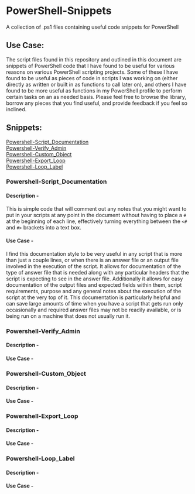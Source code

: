 # PowerShell-Snippets
A collection of .ps1 files containing useful code snippets for PowerShell

## Use Case:

The script files found in this repository and outlined in this document are snippets of PowerShell code that I have found to be
useful for various reasons on various PowerShell scripting projects.  Some of these I have found to be useful as pieces of code
in scripts I was working on (either directly as written or built in as functions to call later on), and others I have found to be
more useful as functions in my PowerShell profile to perform certain tasks on an as needed basis.  Please feel free to browse the
library, borrow any pieces that you find useful, and provide feedback if you feel so inclined.

## Snippets:
[Powershell-Script_Documentation](https://github.com/ggreenjr/PowerShell-Snippets/README###Powershell-Script_Documentation "Powershell-Script_Documentation")  
[Powershell-Verify_Admin](https://github.com/ggreenjr/PowerShell-Snippets/README###Powershell-Verify_Admin "Powershell-Verify_Admin")  
[Powershell-Custom_Object](https://github.com/ggreenjr/PowerShell-Snippets/README###Powershell-Custom_Object "Powershell-Custom_Object")  
[Powershell-Export_Loop](https://github.com/ggreenjr/PowerShell-Snippets/README###Powershell-Export_Loop "Powershell-Export_Loop")  
[Powershell-Loop_Label](https://github.com/ggreenjr/PowerShell-Snippets/blob/master/README.md#Powershell-Loop_Label "Powershell-Loop_Label")  

### Powershell-Script_Documentation

#### Description -
This is simple code that will comment out any notes that you might want to put in your scripts at any point in the document without
having to place a `#` at the beginning of each line, effectively turning everything between the `<#` and `#>` brackets into a text box.

#### Use Case - 
I find this documentation style to be very useful in any script that is more than just a couple lines, or when there is an answer
file or an output file involved in the execution of the script.  It allows for documentation of the type of answer file that is needed
along with any particular headers that the script is expecting to see in the answer file.  Additionally it allows for easy documentation
of the output files and expected fields within them, script requirements, purpose and any general notes about the execution of the script
at the very top of it.  This documentation is particularly helpful and can save large amounts of time when you have a script that gets run
only occasionally and required answer files may not be readily available, or is being run on a machine that does not usually run it. 

### Powershell-Verify_Admin

#### Description - 

#### Use Case - 

### Powershell-Custom_Object

#### Description - 

#### Use Case - 

### Powershell-Export_Loop

#### Description - 

#### Use Case -

### Powershell-Loop_Label

#### Description - 

#### Use Case - 
